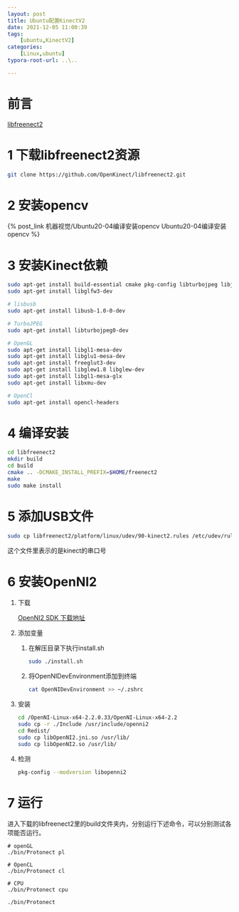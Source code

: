 ```yaml
---
layout: post
title: Ubuntu配置KinectV2
date: 2021-12-05 11:00:39
tags:
    [ubuntu,KinectV2]
categories:
    [Linux,ubuntu]
typora-root-url: ..\..

---
```



# 前言

[libfreenect2](https://github.com/OpenKinect/libfreenect2/blob/master/README.md#linux)



# 1 下载libfreenect2资源

```bash
git clone https://github.com/OpenKinect/libfreenect2.git
```

# 2 安装opencv

{% post_link 机器视觉/Ubuntu20-04编译安装opencv  Ubuntu20-04编译安装opencv %}

# 3 安装Kinect依赖

```bash
sudo apt-get install build-essential cmake pkg-config libturbojpeg libjpeg-turbo8-dev mesa-common-de libxrandr-dev libxi-dev 
sudo apt-get install libglfw3-dev

# lisbusb
sudo apt-get install libusb-1.0-0-dev

# TurboJPEG
sudo apt-get install libturbojpeg0-dev

# OpenGL
sudo apt-get install libgl1-mesa-dev
sudo apt-get install libglu1-mesa-dev
sudo apt-get install freeglut3-dev
sudo apt-get install libglew1.8 libglew-dev
sudo apt-get install libgl1-mesa-glx
sudo apt-get install libxmu-dev

# OpenCl
sudo apt-get install opencl-headers
```


# 4 编译安装

```bash
cd libfreenect2
mkdir build
cd build
cmake .. -DCMAKE_INSTALL_PREFIX=$HOME/freenect2
make
sudo make install
```


# 5 添加USB文件

```bash
sudo cp libfreenect2/platform/linux/udev/90-kinect2.rules /etc/udev/rules.d/
```

这个文件里表示的是kinect的串口号


# 6 安装OpenNI2

1. 下载

   [OpenNI2 SDK 下载地址](https://structure.io/openni)

2. 添加变量

   1. 在解压目录下执行install.sh

      ```bash
      sudo ./install.sh
      ```

   2. 将OpenNIDevEnvironment添加到终端

      ```bash
      cat OpenNIDevEnvironment >> ~/.zshrc
      ```

3. 安装

   ```bash
   cd /OpenNI-Linux-x64-2.2.0.33/OpenNI-Linux-x64-2.2
   sudo cp -r ./Include /usr/include/openni2
   cd Redist/
   sudo cp libOpenNI2.jni.so /usr/lib/
   sudo cp libOpenNI2.so /usr/lib/
   ```

4. 检测

   ```bash
   pkg-config --modversion libopenni2
   ```



# 7 运行

进入下载的libfreenect2里的build文件夹内，分别运行下述命令，可以分别测试各项能否运行。

```
# openGL
./bin/Protonect pl

# OpenCL
./bin/Protonect cl

# CPU
./bin/Protonect cpu

./bin/Protonect
```

